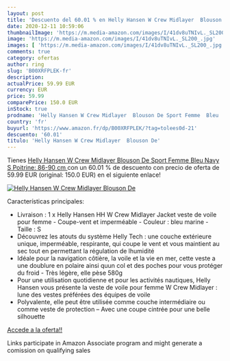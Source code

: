 ```yaml
---
layout: post
title: 'Descuento del 60.01 % en Helly Hansen W Crew Midlayer  Blouson De'
date: 2020-12-11 10:59:06
thumbnailImage: 'https://m.media-amazon.com/images/I/41dv8uTNIvL._SL200_.jpg'
image: 'https://m.media-amazon.com/images/I/41dv8uTNIvL._SL200_.jpg'
images: [ 'https://m.media-amazon.com/images/I/41dv8uTNIvL._SL200_.jpg' ]
comments: true
category: ofertas
author: ring
slug: 'B00XRFPLEK-fr'
description:
actualPrice: 59.99 EUR
currency: EUR
price: 59.99
comparePrice: 150.0 EUR
inStock: true
prodname: 'Helly Hansen W Crew Midlayer  Blouson De Sport Femme  Bleu  Navy   S  Poitrine: 86-90 cm '
country: 'fr'
buyurl: 'https://www.amazon.fr/dp/B00XRFPLEK/?tag=tolees0d-21'
descuento: '60.01'
titulo: 'Helly Hansen W Crew Midlayer  Blouson De'
---
```


Tienes [Helly Hansen W Crew Midlayer  Blouson De Sport Femme  Bleu  Navy   S  Poitrine: 86-90 cm ](https://www.amazon.fr/dp/B00XRFPLEK/?tag=tolees0d-21) con un 60.01 % de descuento con precio de oferta de 59.99 EUR (original: 150.0 EUR) en el siguiente enlace!

[![Helly Hansen W Crew Midlayer  Blouson De](https://m.media-amazon.com/images/I/41dv8uTNIvL._SL200_.jpg)](https://www.amazon.fr/dp/B00XRFPLEK/?tag=tolees0d-21)

Características principales:

- Livraison : 1 x Helly Hansen HH W Crew Midlayer Jacket veste de voile pour femme - Coupe-vent et imperméable - Couleur : bleu marine - Taille : S
- Découvrez les atouts du système Helly Tech : une couche extérieure unique, imperméable, respirante, qui coupe le vent et vous maintient au sec tout en permettant la régulation de lhumidité
- Idéale pour la navigation côtière, la voile et la vie en mer, cette veste a une doublure en polaire ainsi quun col et des poches pour vous protéger du froid - Très légère, elle pèse 580g
- Pour une utilisation quotidienne et pour les activités nautiques, Helly Hansen vous présente la veste de voile pour femme W Crew Midlayer : lune des vestes préférées des équipes de voile
- Polyvalente, elle peut être utilisée comme couche intermédiaire ou comme veste de protection – Avec une coupe cintrée pour une belle silhouette

[Accede a la oferta!!](https://www.amazon.fr/dp/B00XRFPLEK/?tag=tolees0d-21)

Links participate in Amazon Associate program and might generate a comission on qualifying sales


